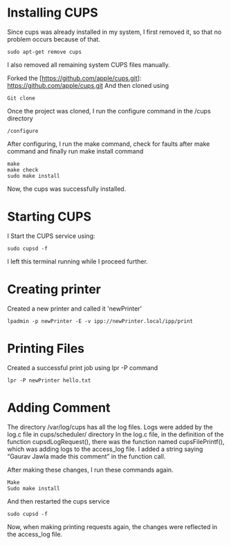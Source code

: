 # Installing CUPS

Since cups was already installed in my system, I first removed it, so that no problem occurs because of that.

`` sudo apt-get remove cups ``


I also removed all remaining system CUPS files manually.
 
 
Forked the [https://github.com/apple/cups.git]: https://github.com/apple/cups.git
And then cloned using

`` Git clone ``
 
Once the project was cloned, I run the configure command in the /cups directory

`` /configure ``
 
After configuring, I run the make command, check for faults after make command and finally run make install command

```
make 
make check
sudo make install 
```
 
Now, the cups was successfully installed.
 
# Starting CUPS

I Start the CUPS service using:

`` sudo cupsd -f ``

I left this terminal running while I proceed further.

 
# Creating printer

Created a new printer and called it 'newPrinter'

`` lpadmin -p newPrinter -E -v ipp://newPrinter.local/ipp/print ``


# Printing Files 

Created a successful print job using lpr -P command

`` lpr -P newPrinter hello.txt ``

 
# Adding Comment

The directory /var/log/cups has all the log files.
Logs were added by the log.c file in cups/scheduler/ directory
In the log.c file, in the definition of the function cupsdLogRequest(), there was the function named cupsFilePrintf(), which was adding logs to the access_log file. I added a string saying “Gaurav Jawla made this comment” in the function call.

After making these changes, I run these commands again.
```
Make
Sudo make install
```
And then restarted the cups service

`` sudo cupsd -f ``
 
Now, when making printing requests again, the changes were reflected in the access_log file.
 
 
 
 
 
 
